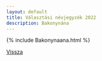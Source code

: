 ```yaml
---
layout: default
title: Választási névjegyzék 2022
description: Bakonynána
---
```


{% include Bakonynaana.html %}

[Vissza](./)